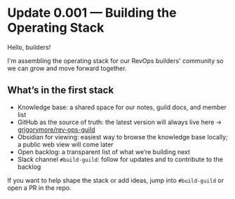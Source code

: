 # Update 0.001 — Building the Operating Stack

Hello, builders!

I'm assembling the operating stack for our RevOps builders' community so we can grow and move forward together.

## What’s in the first stack

- Knowledge base: a shared space for our notes, guild docs, and member list
- GitHub as the source of truth: the latest version will always live here → [grigorymore/rev-ops-guild](https://github.com/grigorymore/rev-ops-guild)
- Obsidian for viewing: easiest way to browse the knowledge base locally; a public web view will come later
- Open backlog: a transparent list of what we’re building next
- Slack channel `#build-guild`: follow for updates and to contribute to the backlog

If you want to help shape the stack or add ideas, jump into `#build-guild` or open a PR in the repo.
